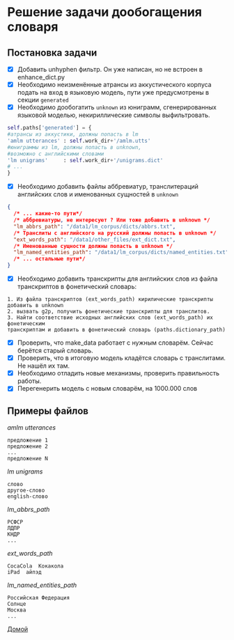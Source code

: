 # Решение задачи дообогащения словаря

## Постановка задачи
- [x] Добавить unhyphen фильтр. Он уже написан, но не встроен в enhance_dict.py
- [x] Необходимо неизменённые атрансы из аккустического корпуса подать на вход
в языковую модель, пути уже предусмотрены в секции `generated`
- [x] Необходимо дообогатить `unknown` из юниграмм, сгенерированных языковой
моделью, некириллические символы выфильтровать.
```python
self.paths['generated'] = {
#атрансы из аккустики, должны попасть в lm
'amlm utterances' : self.work_dir+'/amlm.utts'
#юниграммы из lm, должны попасть в unknown,
#возможно с английскими словами
'lm unigrams'     : self.work_dir+'/unigrams.dict'
# ...
}
```
- [x] Необходимо добавить файлы аббревиатур, транслитераций английских слов и
именованных сущностей в `unknown`
```json
{
  /* ... какие-то пути*/
  /* аббревиатуры, не интересуют ? Или тоже добавить в unknown */
  "lm_abbrs_path": "/data1/lm_corpus/dicts/abbrs.txt",
  /* Транслиты с английского на русский должны попасть в unknown */
  "ext_words_path": "/data1/other_files/ext_dict.txt",
  /* Именованные сущности должны попасть в unknown */
  "lm_named_entities_path": "/data1/lm_corpus/dicts/named_entities.txt",
  /* ... остальные пути*/
}
```

- [x] Необходимо добавить транскрипты для английских слов из файла транскриптов
в фонетический словарь:
```
1. Из файла транскриптов (ext_words_path) кирилические транскрипты добавить в unknown
2. вызвать g2p, получить фонетические транскрипты для транслитов.
3. Найти соответствие исходных английских слов (ext_words_path) их фонетическим
транскриптам и добавить в фонетический словарь (paths.dictionary_path)
```
- [x] Проверить, что make_data работает с нужным словарём. Сейчас берётся старый словарь.
- [x] Проверить, что в итоговую модель кладётся словарь с транслитами. Не нашёл их там.
- [x] Необходимо отладить новые механизмы, проверить правильность работы.
- [x] Перегенерить модель с новым словарём, на 1000.000 слов

## Примеры файлов
*amlm utterances*
```
предложение 1
предложение 2
...
предложение N
```
*lm unigrams*
```
слово
другое-слово
english-слово
```
*lm_abbrs_path*
```
РСФСР
ЛДПР
КНДР
...
```
*ext_words_path*
```
CocaCola  Кокакола
iPad  айпэд
```
*lm_named_entities_path*
```
Российская Федерация
Солнце
Москва
...
```


[Домой](../index.html)
